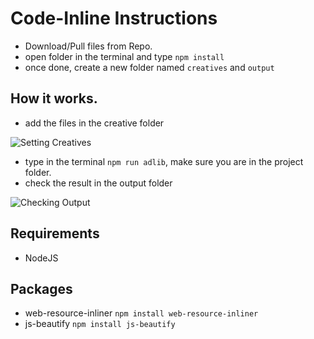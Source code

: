 # Code-Inline Instructions

* Download/Pull files from Repo.
* open folder in the terminal and type `npm install`
* once done, create a new folder named `creatives` and `output`


## How it works.
* add the files in the creative folder

![Setting Creatives](https://storage.googleapis.com/adlib-storage/code-inline/Screen%20Shot%202020-11-20%20at%207.41.52%20AM.png)

* type in the terminal `npm run adlib`, make sure you are in the project folder.
* check the result in the output folder

![Checking Output](https://storage.googleapis.com/adlib-storage/code-inline/Screen%20Shot%202020-11-20%20at%207.48.24%20AM.png)


## Requirements

* NodeJS

## Packages
* web-resource-inliner `npm install web-resource-inliner`
* js-beautify `npm install js-beautify`
